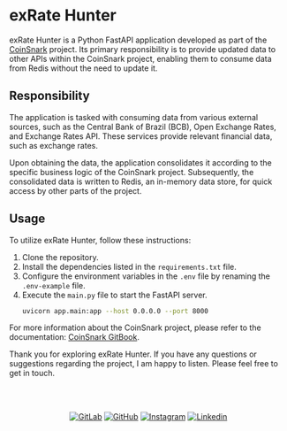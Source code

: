 # exRate Hunter

exRate Hunter is a Python FastAPI application developed as part of the [CoinSnark](https://rmottanet.github.io/coinsnark) project. Its primary responsibility is to provide updated data to other APIs within the CoinSnark project, enabling them to consume data from Redis without the need to update it.

## Responsibility

The application is tasked with consuming data from various external sources, such as the Central Bank of Brazil (BCB), Open Exchange Rates, and Exchange Rates API. These services provide relevant financial data, such as exchange rates.

Upon obtaining the data, the application consolidates it according to the specific business logic of the CoinSnark project. Subsequently, the consolidated data is written to Redis, an in-memory data store, for quick access by other parts of the project.

## Usage

To utilize exRate Hunter, follow these instructions:

1. Clone the repository.
2. Install the dependencies listed in the `requirements.txt` file.
3. Configure the environment variables in the `.env` file by renaming the `.env-example` file.
4. Execute the `main.py` file to start the FastAPI server.
	```bash
	uvicorn app.main:app --host 0.0.0.0 --port 8000
	```

For more information about the CoinSnark project, please refer to the documentation: [CoinSnark GitBook](https://rmottanet.gitbook.io/coinsnark).

Thank you for exploring exRate Hunter. If you have any questions or suggestions regarding the project, I am happy to listen. Please feel free to get in touch.

<br />
<br />
<p align="center">
<a href="https://gitlab.com/rmottanet"><img src="https://img.shields.io/badge/Gitlab--_.svg?style=social&logo=gitlab" alt="GitLab"></a>
<a href="https://github.com/rmottanet"><img src="https://img.shields.io/badge/Github--_.svg?style=social&logo=github" alt="GitHub"></a>
<a href="https://instagram.com/rmottanet/"><img src="https://img.shields.io/badge/Instagram--_.svg?style=social&logo=instagram" alt="Instagram"></a>
<a href="https://www.linkedin.com/in/rmottanet/"><img src="https://img.shields.io/badge/Linkedin--_.svg?style=social&logo=linkedin" alt="Linkedin"></a>
</p>
<br />
